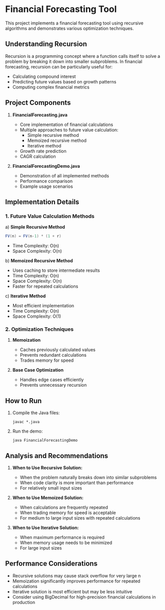 # Financial Forecasting Tool

This project implements a financial forecasting tool using recursive algorithms and demonstrates various optimization techniques.

## Understanding Recursion

Recursion is a programming concept where a function calls itself to solve a problem by breaking it down into smaller subproblems. In financial forecasting, recursion can be particularly useful for:
- Calculating compound interest
- Predicting future values based on growth patterns
- Computing complex financial metrics

## Project Components

1. **FinancialForecasting.java**
   - Core implementation of financial calculations
   - Multiple approaches to future value calculation:
     - Simple recursive method
     - Memoized recursive method
     - Iterative method
   - Growth rate prediction
   - CAGR calculation

2. **FinancialForecastingDemo.java**
   - Demonstration of all implemented methods
   - Performance comparison
   - Example usage scenarios

## Implementation Details

### 1. Future Value Calculation Methods

a) **Simple Recursive Method**
   ```java
   FV(n) = FV(n-1) * (1 + r)
   ```
   - Time Complexity: O(n)
   - Space Complexity: O(n)

b) **Memoized Recursive Method**
   - Uses caching to store intermediate results
   - Time Complexity: O(n)
   - Space Complexity: O(n)
   - Faster for repeated calculations

c) **Iterative Method**
   - Most efficient implementation
   - Time Complexity: O(n)
   - Space Complexity: O(1)

### 2. Optimization Techniques

1. **Memoization**
   - Caches previously calculated values
   - Prevents redundant calculations
   - Trades memory for speed

2. **Base Case Optimization**
   - Handles edge cases efficiently
   - Prevents unnecessary recursion

## How to Run

1. Compile the Java files:
   ```
   javac *.java
   ```

2. Run the demo:
   ```
   java FinancialForecastingDemo
   ```

## Analysis and Recommendations

1. **When to Use Recursive Solution:**
   - When the problem naturally breaks down into similar subproblems
   - When code clarity is more important than performance
   - For relatively small input sizes

2. **When to Use Memoized Solution:**
   - When calculations are frequently repeated
   - When trading memory for speed is acceptable
   - For medium to large input sizes with repeated calculations

3. **When to Use Iterative Solution:**
   - When maximum performance is required
   - When memory usage needs to be minimized
   - For large input sizes

## Performance Considerations

- Recursive solutions may cause stack overflow for very large n
- Memoization significantly improves performance for repeated calculations
- Iterative solution is most efficient but may be less intuitive
- Consider using BigDecimal for high-precision financial calculations in production 